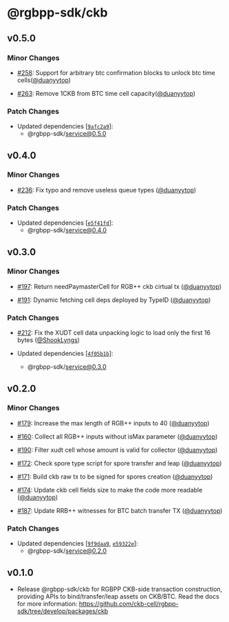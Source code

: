 # @rgbpp-sdk/ckb

## v0.5.0

### Minor Changes

- [#258](https://github.com/ckb-cell/rgbpp-sdk/pull/258): Support for arbitrary btc confirmation blocks to unlock btc time cells([@duanyytop](https://github.com/duanyytop))

- [#263](https://github.com/ckb-cell/rgbpp-sdk/pull/263): Remove 1CKB from BTC time cell capacity([@duanyytop](https://github.com/duanyytop))

### Patch Changes

- Updated dependencies [[`9afc2a9`](https://github.com/ckb-cell/rgbpp-sdk/commit/9afc2a911e6a4ba8a200755b01159b5b149e4010)]:
  - @rgbpp-sdk/service@0.5.0

## v0.4.0

### Minor Changes

- [#236](https://github.com/ckb-cell/rgbpp-sdk/pull/236): Fix typo and remove useless queue types ([@duanyytop](https://github.com/duanyytop))

### Patch Changes

- Updated dependencies [[`e5f41fd`](https://github.com/ckb-cell/rgbpp-sdk/commit/e5f41fd2b275182d2ab3fdf17e3b8853025fd2b9)]:
  - @rgbpp-sdk/service@0.4.0

## v0.3.0

### Minor Changes

- [#197](https://github.com/ckb-cell/rgbpp-sdk/pull/197): Return needPaymasterCell for RGB++ ckb cirtual tx ([@duanyytop](https://github.com/duanyytop))

- [#191](https://github.com/ckb-cell/rgbpp-sdk/pull/191): Dynamic fetching cell deps deployed by TypeID ([@duanyytop](https://github.com/duanyytop))

### Patch Changes

- [#212](https://github.com/ckb-cell/rgbpp-sdk/pull/212): Fix the XUDT cell data unpacking logic to load only the first 16 bytes ([@ShookLyngs](https://github.com/ShookLyngs))

- Updated dependencies [[`4f05b1b`](https://github.com/ckb-cell/rgbpp-sdk/commit/4f05b1bba898b7acb58bdf20ae275164ad94523b)]:
  - @rgbpp-sdk/service@0.3.0

## v0.2.0

### Minor Changes

- [#179](https://github.com/ckb-cell/rgbpp-sdk/pull/179): Increase the max length of RGB++ inputs to 40 ([@duanyytop](https://github.com/duanyytop))

- [#160](https://github.com/ckb-cell/rgbpp-sdk/pull/160): Collect all RGB++ inputs without isMax parameter ([@duanyytop](https://github.com/duanyytop))

- [#190](https://github.com/ckb-cell/rgbpp-sdk/pull/190): Filter xudt cell whose amount is valid for collector ([@duanyytop](https://github.com/duanyytop))

- [#172](https://github.com/ckb-cell/rgbpp-sdk/pull/172): Check spore type script for spore transfer and leap ([@duanyytop](https://github.com/duanyytop))

- [#171](https://github.com/ckb-cell/rgbpp-sdk/pull/171): Build ckb raw tx to be signed for spores creation ([@duanyytop](https://github.com/duanyytop))

- [#174](https://github.com/ckb-cell/rgbpp-sdk/pull/174): Update ckb cell fields size to make the code more readable ([@duanyytop](https://github.com/duanyytop))

- [#187](https://github.com/ckb-cell/rgbpp-sdk/pull/187): Update RRB++ witnesses for BTC batch transfer TX ([@duanyytop](https://github.com/duanyytop))

### Patch Changes

- Updated dependencies [[`9f9daa9`](https://github.com/ckb-cell/rgbpp-sdk/commit/9f9daa91486ca0cc1015713bd2648aa606da8717), [`e59322e`](https://github.com/ckb-cell/rgbpp-sdk/commit/e59322e7c6b9aff682bc1c8517337e3611dc122d)]:
  - @rgbpp-sdk/service@0.2.0

## v0.1.0

- Release @rgbpp-sdk/ckb for RGBPP CKB-side transaction construction, providing APIs to bind/transfer/leap assets on CKB/BTC. Read the docs for more information: https://github.com/ckb-cell/rgbpp-sdk/tree/develop/packages/ckb
